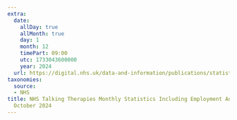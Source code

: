 ```yaml
---
extra:
  date:
    allDay: true
    allMonth: true
    day: 1
    month: 12
    timePart: 09:00
    utc: 1733043600000
    year: 2024
  url: https://digital.nhs.uk/data-and-information/publications/statistical/nhs-talking-therapies-monthly-statistics-including-employment-advisors/performance-october-2024
taxonomies:
  source:
  - NHS
title: NHS Talking Therapies Monthly Statistics Including Employment Advisors, Performance
  October 2024
---
```

